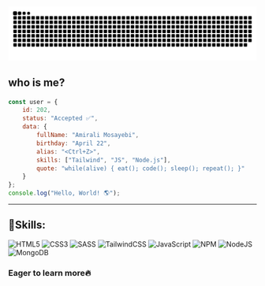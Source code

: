 <img src="https://raw.githubusercontent.com/Platane/snk/output/github-contribution-grid-snake.svg">

<h2>who is me?</h2> 

```javascript
const user = {
    id: 202,
    status: "Accepted ✅",
    data: {
        fullName: "Amirali Mosayebi",
        birthday: "April 22",
        alias: "<Ctrl+Z>",
        skills: ["Tailwind", "JS", "Node.js"],
        quote: "while(alive) { eat(); code(); sleep(); repeat(); }"
    }
};
console.log("Hello, World! 🌎");
```
-----

<h2>💪Skills:</h2>

![HTML5](https://img.shields.io/badge/html5-%23E34F26.svg?style=for-the-badge&logo=html5&logoColor=white)
![CSS3](https://img.shields.io/badge/css3-%231572B6.svg?style=for-the-badge&logo=css3&logoColor=white)
![SASS](https://img.shields.io/badge/SASS-hotpink.svg?style=for-the-badge&logo=SASS&logoColor=white)
![TailwindCSS](https://img.shields.io/badge/tailwindcss-%2338B2AC.svg?style=for-the-badge&logo=tailwind-css&logoColor=white)
![JavaScript](https://img.shields.io/badge/javascript-%23323330.svg?style=for-the-badge&logo=javascript&logoColor=%23F7DF1E)
![NPM](https://img.shields.io/badge/NPM-%23CB3837.svg?style=for-the-badge&logo=npm&logoColor=white)
![NodeJS](https://img.shields.io/badge/node.js-6DA55F?style=for-the-badge&logo=node.js&logoColor=white)
![MongoDB](https://img.shields.io/badge/MongoDB-%234ea94b.svg?style=for-the-badge&logo=mongodb&logoColor=white)

<h3>Eager to learn more🔥</h3>





